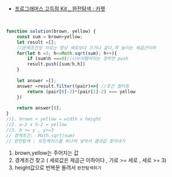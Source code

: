 - [프로그래머스 고득점 Kit _ 완전탐색 : 카펫 ](https://school.programmers.co.kr/learn/courses/30/lessons/42842)


<br>

```js
function solution(brown, yellow) {
    const sum = brown+yellow;
    let result =[];
    //문제조건상 가로는 항상 세로보다 크거나 같다,즉 높이는 제곱근이하 
    for(let h =3; h<=Math.sqrt(sum); h++){ 
        if (sum%h ===0)//나누어떨어지는 경우만 push 
        result.push([sum/h,h])
    }
 
    let answer =[];
    answer =result.filter((pair)=>{ //조건 필터링
        return (pair[0]-2)*(pair[1]-2) === yellow
    })
    
    return answer[0];
}
//1. brown + yellow = width x height
//2. w-2 x h-2 = yellow 
//3. b >= y , y>=3 
// 경계조건:  Math.sqrt(sum)   
// 완전탐색 : 모든케이스를 하나씩 넣어서 결과값 찾아내기 
```
1. brown,yellow는 주어지는 값 
2. 경계조건 찾고 ( 세로값은 제곱근 이하이다 , 가로 >= 세로 , 세로 >= 3)
3. height값으로 반복문 돌려서 `완전탐색하기` 
